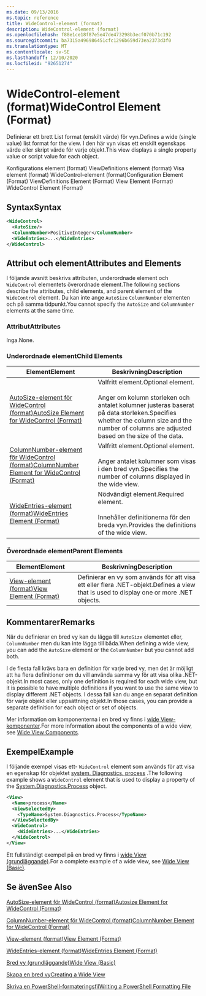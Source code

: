 ```yaml
---
ms.date: 09/13/2016
ms.topic: reference
title: WideControl-element (format)
description: WideControl-element (format)
ms.openlocfilehash: f88e1ce18f87e5e47de473298b3ecf070b71c192
ms.sourcegitcommit: ba7315a496986451cfc1296b659d73ea2373d3f0
ms.translationtype: MT
ms.contentlocale: sv-SE
ms.lasthandoff: 12/10/2020
ms.locfileid: "92651274"
---
```

# <a name="widecontrol-element-format"></a><span data-ttu-id="755e6-103">WideControl-element (format)</span><span class="sxs-lookup"><span data-stu-id="755e6-103">WideControl Element (Format)</span></span>

<span data-ttu-id="755e6-104">Definierar ett brett List format (enskilt värde) för vyn.</span><span class="sxs-lookup"><span data-stu-id="755e6-104">Defines a wide (single value) list format for the view.</span></span> <span data-ttu-id="755e6-105">I den här vyn visas ett enskilt egenskaps värde eller skript värde för varje objekt.</span><span class="sxs-lookup"><span data-stu-id="755e6-105">This view displays a single property value or script value for each object.</span></span>

<span data-ttu-id="755e6-106">Konfigurations element (format) ViewDefinitions element (format) Visa element (format) WideControl-element (format)</span><span class="sxs-lookup"><span data-stu-id="755e6-106">Configuration Element (Format) ViewDefinitions Element (Format) View Element (Format) WideControl Element (Format)</span></span>

## <a name="syntax"></a><span data-ttu-id="755e6-107">Syntax</span><span class="sxs-lookup"><span data-stu-id="755e6-107">Syntax</span></span>

```xml
<WideControl>
  <AutoSize/>
  <ColumnNumber>PositiveInteger</ColumnNumber>
  <WideEntries>...</WideEntries>
</WideControl>
```

## <a name="attributes-and-elements"></a><span data-ttu-id="755e6-108">Attribut och element</span><span class="sxs-lookup"><span data-stu-id="755e6-108">Attributes and Elements</span></span>

<span data-ttu-id="755e6-109">I följande avsnitt beskrivs attributen, underordnade element och `WideControl` elementets överordnade element.</span><span class="sxs-lookup"><span data-stu-id="755e6-109">The following sections describe the attributes, child elements, and parent element of the `WideControl` element.</span></span> <span data-ttu-id="755e6-110">Du kan inte ange `AutoSize` `ColumnNumber` elementen och på samma tidpunkt.</span><span class="sxs-lookup"><span data-stu-id="755e6-110">You cannot specify the `AutoSize` and `ColumnNumber` elements at the same time.</span></span>

### <a name="attributes"></a><span data-ttu-id="755e6-111">Attribut</span><span class="sxs-lookup"><span data-stu-id="755e6-111">Attributes</span></span>

<span data-ttu-id="755e6-112">Inga.</span><span class="sxs-lookup"><span data-stu-id="755e6-112">None.</span></span>

### <a name="child-elements"></a><span data-ttu-id="755e6-113">Underordnade element</span><span class="sxs-lookup"><span data-stu-id="755e6-113">Child Elements</span></span>

|<span data-ttu-id="755e6-114">Element</span><span class="sxs-lookup"><span data-stu-id="755e6-114">Element</span></span>|<span data-ttu-id="755e6-115">Beskrivning</span><span class="sxs-lookup"><span data-stu-id="755e6-115">Description</span></span>|
|-------------|-----------------|
|[<span data-ttu-id="755e6-116">AutoSize-element för WideControl (format)</span><span class="sxs-lookup"><span data-stu-id="755e6-116">AutoSize Element for WideControl (Format)</span></span>](./autosize-element-for-widecontrol-format.md)|<span data-ttu-id="755e6-117">Valfritt element.</span><span class="sxs-lookup"><span data-stu-id="755e6-117">Optional element.</span></span><br /><br /> <span data-ttu-id="755e6-118">Anger om kolumn storleken och antalet kolumner justeras baserat på data storleken.</span><span class="sxs-lookup"><span data-stu-id="755e6-118">Specifies whether the column size and the number of columns are adjusted based on the size of the data.</span></span>|
|[<span data-ttu-id="755e6-119">ColumnNumber-element för WideControl (format)</span><span class="sxs-lookup"><span data-stu-id="755e6-119">ColumnNumber Element for WideControl (Format)</span></span>](./columnnumber-element-for-widecontrol-format.md)|<span data-ttu-id="755e6-120">Valfritt element.</span><span class="sxs-lookup"><span data-stu-id="755e6-120">Optional element.</span></span><br /><br /> <span data-ttu-id="755e6-121">Anger antalet kolumner som visas i den bred vyn.</span><span class="sxs-lookup"><span data-stu-id="755e6-121">Specifies the number of columns displayed in the wide view.</span></span>|
|[<span data-ttu-id="755e6-122">WideEntries-element (format)</span><span class="sxs-lookup"><span data-stu-id="755e6-122">WideEntries Element (Format)</span></span>](./wideentries-element-for-widecontrol-format.md)|<span data-ttu-id="755e6-123">Nödvändigt element.</span><span class="sxs-lookup"><span data-stu-id="755e6-123">Required element.</span></span><br /><br /> <span data-ttu-id="755e6-124">Innehåller definitionerna för den breda vyn.</span><span class="sxs-lookup"><span data-stu-id="755e6-124">Provides the definitions of the wide view.</span></span>|

### <a name="parent-elements"></a><span data-ttu-id="755e6-125">Överordnade element</span><span class="sxs-lookup"><span data-stu-id="755e6-125">Parent Elements</span></span>

|<span data-ttu-id="755e6-126">Element</span><span class="sxs-lookup"><span data-stu-id="755e6-126">Element</span></span>|<span data-ttu-id="755e6-127">Beskrivning</span><span class="sxs-lookup"><span data-stu-id="755e6-127">Description</span></span>|
|-------------|-----------------|
|[<span data-ttu-id="755e6-128">View-element (format)</span><span class="sxs-lookup"><span data-stu-id="755e6-128">View Element (Format)</span></span>](./view-element-format.md)|<span data-ttu-id="755e6-129">Definierar en vy som används för att visa ett eller flera .NET-objekt.</span><span class="sxs-lookup"><span data-stu-id="755e6-129">Defines a view that is used to display one or more .NET objects.</span></span>|

## <a name="remarks"></a><span data-ttu-id="755e6-130">Kommentarer</span><span class="sxs-lookup"><span data-stu-id="755e6-130">Remarks</span></span>

<span data-ttu-id="755e6-131">När du definierar en bred vy kan du lägga till `AutoSize` elementet eller, `ColumnNumber` men du kan inte lägga till båda.</span><span class="sxs-lookup"><span data-stu-id="755e6-131">When defining a wide view, you can add the `AutoSize` element or the `ColumnNumber` but you cannot add both.</span></span>

<span data-ttu-id="755e6-132">I de flesta fall krävs bara en definition för varje bred vy, men det är möjligt att ha flera definitioner om du vill använda samma vy för att visa olika .NET-objekt.</span><span class="sxs-lookup"><span data-stu-id="755e6-132">In most cases, only one definition is required for each wide view, but it is possible to have multiple definitions if you want to use the same view to display different .NET objects.</span></span> <span data-ttu-id="755e6-133">I dessa fall kan du ange en separat definition för varje objekt eller uppsättning objekt.</span><span class="sxs-lookup"><span data-stu-id="755e6-133">In those cases, you can provide a separate definition for each object or set of objects.</span></span>

<span data-ttu-id="755e6-134">Mer information om komponenterna i en bred vy finns i [wide View-komponenter](./creating-a-wide-view.md).</span><span class="sxs-lookup"><span data-stu-id="755e6-134">For more information about the components of a wide view, see [Wide View Components](./creating-a-wide-view.md).</span></span>

## <a name="example"></a><span data-ttu-id="755e6-135">Exempel</span><span class="sxs-lookup"><span data-stu-id="755e6-135">Example</span></span>

<span data-ttu-id="755e6-136">I följande exempel visas ett- `WideControl` element som används för att visa en egenskap för objektet [system. Diagnostics. process](/dotnet/api/System.Diagnostics.Process) .</span><span class="sxs-lookup"><span data-stu-id="755e6-136">The following example shows a `WideControl` element that is used to display a property of the [System.Diagnostics.Process](/dotnet/api/System.Diagnostics.Process) object.</span></span>

```xml
<View>
  <Name>process</Name>
  <ViewSelectedBy>
    <TypeName>System.Diagnostics.Process</TypeName>
  </ViewSelectedBy>
  <WideControl>
    <WideEntries>...</WideEntries>
  </WideControl>
</View>
```

<span data-ttu-id="755e6-137">Ett fullständigt exempel på en bred vy finns i [wide View (grundläggande)](./wide-view-basic.md).</span><span class="sxs-lookup"><span data-stu-id="755e6-137">For a complete example of a wide view, see [Wide View (Basic)](./wide-view-basic.md).</span></span>

## <a name="see-also"></a><span data-ttu-id="755e6-138">Se även</span><span class="sxs-lookup"><span data-stu-id="755e6-138">See Also</span></span>

[<span data-ttu-id="755e6-139">AutoSize-element för WideControl (format)</span><span class="sxs-lookup"><span data-stu-id="755e6-139">Autosize Element for WideControl (Format)</span></span>](./autosize-element-for-widecontrol-format.md)

[<span data-ttu-id="755e6-140">ColumnNumber-element för WideControl (format)</span><span class="sxs-lookup"><span data-stu-id="755e6-140">ColumnNumber Element for WideControl (Format)</span></span>](./columnnumber-element-for-widecontrol-format.md)

[<span data-ttu-id="755e6-141">View-element (format)</span><span class="sxs-lookup"><span data-stu-id="755e6-141">View Element (Format)</span></span>](./view-element-format.md)

[<span data-ttu-id="755e6-142">WideEntries-element (format)</span><span class="sxs-lookup"><span data-stu-id="755e6-142">WideEntries Element (Format)</span></span>](./wideentries-element-for-widecontrol-format.md)

[<span data-ttu-id="755e6-143">Bred vy (grundläggande)</span><span class="sxs-lookup"><span data-stu-id="755e6-143">Wide View (Basic)</span></span>](./wide-view-basic.md)

[<span data-ttu-id="755e6-144">Skapa en bred vy</span><span class="sxs-lookup"><span data-stu-id="755e6-144">Creating a Wide View</span></span>](./creating-a-wide-view.md)

[<span data-ttu-id="755e6-145">Skriva en PowerShell-formateringsfil</span><span class="sxs-lookup"><span data-stu-id="755e6-145">Writing a PowerShell Formatting File</span></span>](./writing-a-powershell-formatting-file.md)
